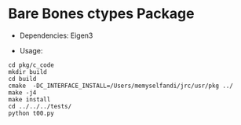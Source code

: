 # Bare Bones ctypes Package

 - Dependencies: Eigen3

 - Usage:
 ```
 cd pkg/c_code
 mkdir build
 cd build
 cmake  -DC_INTERFACE_INSTALL=/Users/memyselfandi/jrc/usr/pkg ../
 make -j4
 make install
 cd ../../../tests/
 python t00.py
 ```
